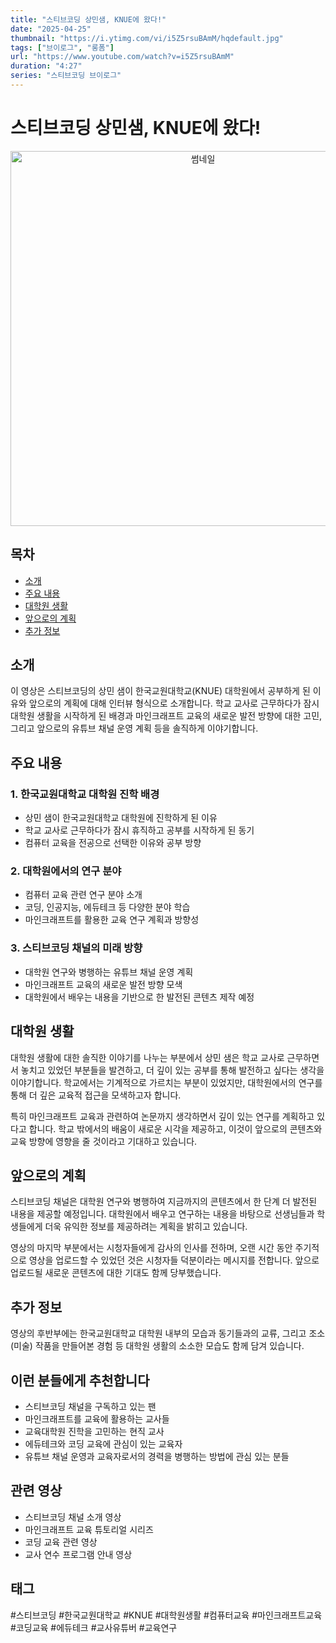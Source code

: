 ```yaml
---
title: "스티브코딩 상민샘, KNUE에 왔다!"
date: "2025-04-25"
thumbnail: "https://i.ytimg.com/vi/i5Z5rsuBAmM/hqdefault.jpg"
tags: ["브이로그", "롱폼"]
url: "https://www.youtube.com/watch?v=i5Z5rsuBAmM"
duration: "4:27"
series: "스티브코딩 브이로그"
---
```


# 스티브코딩 상민샘, KNUE에 왔다!

<div align="center">
<img src="https://i.ytimg.com/vi/i5Z5rsuBAmM/hqdefault.jpg" alt="썸네일" width="600"/>
</div>

## 목차
- [소개](#소개)
- [주요 내용](#주요-내용)
- [대학원 생활](#대학원-생활)
- [앞으로의 계획](#앞으로의-계획)
- [추가 정보](#추가-정보)

## 소개
이 영상은 스티브코딩의 상민 샘이 한국교원대학교(KNUE) 대학원에서 공부하게 된 이유와 앞으로의 계획에 대해 인터뷰 형식으로 소개합니다. 학교 교사로 근무하다가 잠시 대학원 생활을 시작하게 된 배경과 마인크래프트 교육의 새로운 발전 방향에 대한 고민, 그리고 앞으로의 유튜브 채널 운영 계획 등을 솔직하게 이야기합니다.

## 주요 내용

### 1. 한국교원대학교 대학원 진학 배경
- 상민 샘이 한국교원대학교 대학원에 진학하게 된 이유
- 학교 교사로 근무하다가 잠시 휴직하고 공부를 시작하게 된 동기
- 컴퓨터 교육을 전공으로 선택한 이유와 공부 방향

### 2. 대학원에서의 연구 분야
- 컴퓨터 교육 관련 연구 분야 소개
- 코딩, 인공지능, 에듀테크 등 다양한 분야 학습
- 마인크래프트를 활용한 교육 연구 계획과 방향성

### 3. 스티브코딩 채널의 미래 방향
- 대학원 연구와 병행하는 유튜브 채널 운영 계획
- 마인크래프트 교육의 새로운 발전 방향 모색
- 대학원에서 배우는 내용을 기반으로 한 발전된 콘텐츠 제작 예정

## 대학원 생활

대학원 생활에 대한 솔직한 이야기를 나누는 부분에서 상민 샘은 학교 교사로 근무하면서 놓치고 있었던 부분들을 발견하고, 더 깊이 있는 공부를 통해 발전하고 싶다는 생각을 이야기합니다. 학교에서는 기계적으로 가르치는 부분이 있었지만, 대학원에서의 연구를 통해 더 깊은 교육적 접근을 모색하고자 합니다.

특히 마인크래프트 교육과 관련하여 논문까지 생각하면서 깊이 있는 연구를 계획하고 있다고 합니다. 학교 밖에서의 배움이 새로운 시각을 제공하고, 이것이 앞으로의 콘텐츠와 교육 방향에 영향을 줄 것이라고 기대하고 있습니다.

## 앞으로의 계획

스티브코딩 채널은 대학원 연구와 병행하여 지금까지의 콘텐츠에서 한 단계 더 발전된 내용을 제공할 예정입니다. 대학원에서 배우고 연구하는 내용을 바탕으로 선생님들과 학생들에게 더욱 유익한 정보를 제공하려는 계획을 밝히고 있습니다.

영상의 마지막 부분에서는 시청자들에게 감사의 인사를 전하며, 오랜 시간 동안 주기적으로 영상을 업로드할 수 있었던 것은 시청자들 덕분이라는 메시지를 전합니다. 앞으로 업로드될 새로운 콘텐츠에 대한 기대도 함께 당부했습니다.

## 추가 정보
영상의 후반부에는 한국교원대학교 대학원 내부의 모습과 동기들과의 교류, 그리고 조소(미술) 작품을 만들어본 경험 등 대학원 생활의 소소한 모습도 함께 담겨 있습니다.

## 이런 분들에게 추천합니다
- 스티브코딩 채널을 구독하고 있는 팬
- 마인크래프트를 교육에 활용하는 교사들
- 교육대학원 진학을 고민하는 현직 교사
- 에듀테크와 코딩 교육에 관심이 있는 교육자
- 유튜브 채널 운영과 교육자로서의 경력을 병행하는 방법에 관심 있는 분들

## 관련 영상
- 스티브코딩 채널 소개 영상
- 마인크래프트 교육 튜토리얼 시리즈
- 코딩 교육 관련 영상
- 교사 연수 프로그램 안내 영상

## 태그
#스티브코딩 #한국교원대학교 #KNUE #대학원생활 #컴퓨터교육 #마인크래프트교육 #코딩교육 #에듀테크 #교사유튜버 #교육연구
